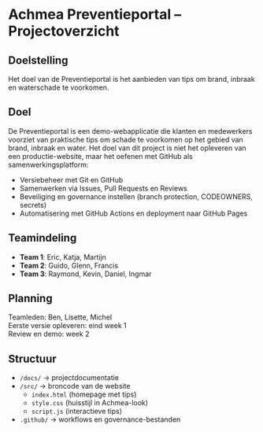 # Achmea Preventieportal – Projectoverzicht

## Doelstelling
Het doel van de Preventieportal is het aanbieden van tips om brand, inbraak en waterschade te voorkomen.

## Doel
De Preventieportal is een demo-webapplicatie die klanten en medewerkers voorziet van praktische tips
om schade te voorkomen op het gebied van brand, inbraak en water.
Het doel van dit project is niet het opleveren van een productie-website, maar het oefenen met GitHub
als samenwerkingsplatform:
- Versiebeheer met Git en GitHub
- Samenwerken via Issues, Pull Requests en Reviews
- Beveiliging en governance instellen (branch protection, CODEOWNERS, secrets)
- Automatisering met GitHub Actions en deployment naar GitHub Pages
## Teamindeling
- **Team 1**: Eric, Katja, Martijn
- **Team 2**: Guido, Glenn, Francis
- **Team 3**: Raymond, Kevin, Daniel, Ingmar
## Planning
Teamleden: Ben, Lisette, Michel  
Eerste versie opleveren: eind week 1  
Review en demo: week 2  

## Structuur
- `/docs/` → projectdocumentatie
- `/src/` → broncode van de website
  - `index.html` (homepage met tips)
  - `style.css` (huisstijl in Achmea-look)
  - `script.js` (interactieve tips)
- `.github/` → workflows en governance-bestanden
